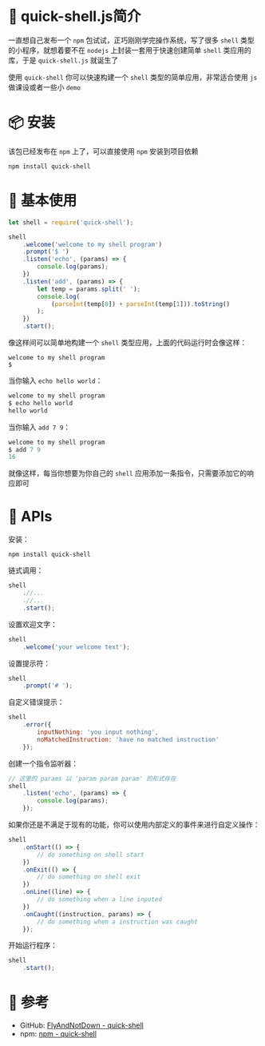 <!--
@key 13
@title quick-shell.js 简介
@date 2018-7-10
@labels JavaScript Npm Node.js
@description 自己闲来无事写了一个用于构建 shell 应用的 Node.js 包，本文将详细介绍 quick-shell.js 的安装、使用和 APIs。
-->

# 🧐 quick-shell.js简介
一直想自己发布一个 `npm` 包试试，正巧刚刚学完操作系统，写了很多 `shell` 类型的小程序，就想着要不在 `nodejs` 上封装一套用于快速创建简单 `shell` 类应用的库，于是 `quick-shell.js` 就诞生了

使用 `quick-shell` 你可以快速构建一个 `shell` 类型的简单应用，非常适合使用 `js` 做课设或者一些小 `demo`

# 📦 安装
该包已经发布在 `npm` 上了，可以直接使用 `npm` 安装到项目依赖

```
npm install quick-shell
```

# 🥤 基本使用
```javascript
let shell = require('quick-shell');

shell
    .welcome('welcome to my shell program')
    .prompt('$ ')
    .listen('echo', (params) => {
        console.log(params);
    })
    .listen('add', (params) => {
        let temp = params.split(' ');
        console.log(
            (parseInt(temp[0]) + parseInt(temp[1])).toString()
        );
    })
    .start();
```

像这样间可以简单地构建一个 `shell` 类型应用，上面的代码运行时会像这样：

```
welcome to my shell program
$
```

当你输入 `echo hello world`：

```javascript
welcome to my shell program
$ echo hello world
hello world
```

当你输入 `add 7 9`：

```javascript
welcome to my shell program
$ add 7 9
16
```

就像这样，每当你想要为你自己的 `shell` 应用添加一条指令，只需要添加它的响应即可

# 🧀 APIs
安装：

```
npm install quick-shell
```

链式调用：

```javascript
shell
    .//...
    .//...
    .start();
```

设置欢迎文字：

```javascript
shell
    .welcome('your welcome text');
```

设置提示符：

```javascript
shell
    .prompt('# ');
```

自定义错误提示：

```javascript
shell
    .error({
        inputNothing: 'you input nothing',
        noMatchedInstruction: 'have no matched instruction'
    });
```

创建一个指令监听器：

```javascript
// 这里的 params 以 'param param param' 的形式存在
shell
    .listen('echo', (params) => {
        console.log(params);
    });
```

如果你还是不满足于现有的功能，你可以使用内部定义的事件来进行自定义操作：

```javascript
shell
    .onStart(() => {
        // do something on shell start
    })
    .onExit(() => {
        // do something on shell exit
    })
    .onLine((line) => {
        // do something when a line inputed
    })
    .onCaught((instruction, params) => {
        // do something when a instruction was caught
    });
```

开始运行程序：

```javascript
shell
    .start();
```

# 🎫 参考

* GitHub: [FlyAndNotDown - quick-shell](https://github.com/FlyAndNotDown/quick-shell)
* npm: [npm - quick-shell](https://www.npmjs.com/package/quick-shell)
